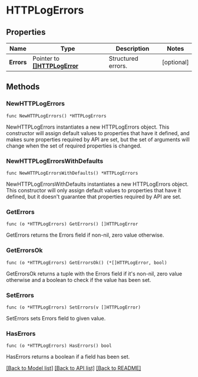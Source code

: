 # HTTPLogErrors

## Properties

Name | Type | Description | Notes
---- | ---- | ----------- | ------
**Errors** | Pointer to [**[]HTTPLogError**](HTTPLogError.md) | Structured errors. | [optional] 

## Methods

### NewHTTPLogErrors

`func NewHTTPLogErrors() *HTTPLogErrors`

NewHTTPLogErrors instantiates a new HTTPLogErrors object.
This constructor will assign default values to properties that have it defined,
and makes sure properties required by API are set, but the set of arguments
will change when the set of required properties is changed.

### NewHTTPLogErrorsWithDefaults

`func NewHTTPLogErrorsWithDefaults() *HTTPLogErrors`

NewHTTPLogErrorsWithDefaults instantiates a new HTTPLogErrors object.
This constructor will only assign default values to properties that have it defined,
but it doesn't guarantee that properties required by API are set.

### GetErrors

`func (o *HTTPLogErrors) GetErrors() []HTTPLogError`

GetErrors returns the Errors field if non-nil, zero value otherwise.

### GetErrorsOk

`func (o *HTTPLogErrors) GetErrorsOk() (*[]HTTPLogError, bool)`

GetErrorsOk returns a tuple with the Errors field if it's non-nil, zero value otherwise
and a boolean to check if the value has been set.

### SetErrors

`func (o *HTTPLogErrors) SetErrors(v []HTTPLogError)`

SetErrors sets Errors field to given value.

### HasErrors

`func (o *HTTPLogErrors) HasErrors() bool`

HasErrors returns a boolean if a field has been set.


[[Back to Model list]](../README.md#documentation-for-models) [[Back to API list]](../README.md#documentation-for-api-endpoints) [[Back to README]](../README.md)


